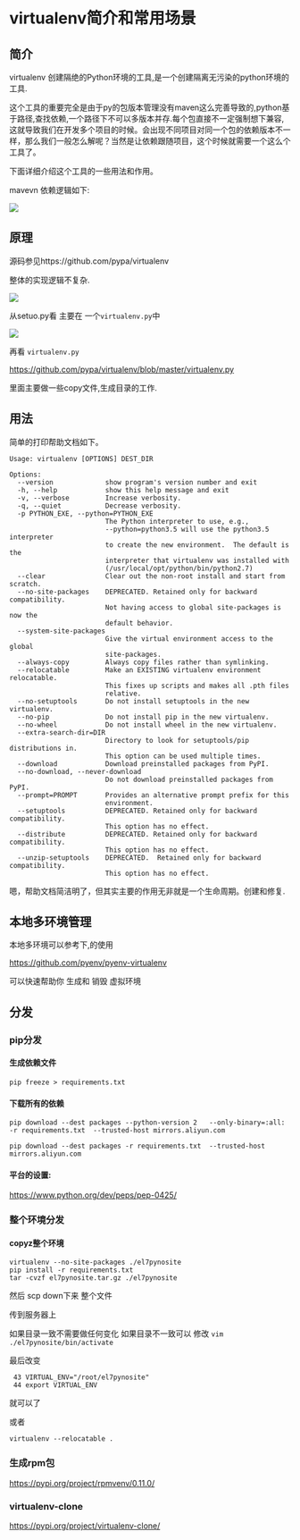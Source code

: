 # virtualenv简介和常用场景

## 简介

virtualenv 创建隔绝的Python环境的工具,是一个创建隔离无污染的python环境的工具.

这个工具的重要完全是由于py的包版本管理没有maven这么完善导致的,python基于路径,查找依赖,一个路径下不可以多版本并存.每个包直接不一定强制想下兼容,这就导致我们在开发多个项目的时候。会出现不同项目对同一个包的依赖版本不一样，那么我们一般怎么解呢？当然是让依赖跟随项目，这个时候就需要一个这么个工具了。

下面详细介绍这个工具的一些用法和作用。

mavevn 依赖逻辑如下:

![](media/15556420578762.jpg)

## 原理

源码参见https://github.com/pypa/virtualenv

整体的实现逻辑不复杂.

![](media/15556459852160.jpg)

从setuo.py看 主要在 一个`virtualenv.py`中

![](media/15556460412846.jpg)

再看 `virtualenv.py`


https://github.com/pypa/virtualenv/blob/master/virtualenv.py

里面主要做一些copy文件,生成目录的工作.


## 用法

简单的打印帮助文档如下。

```
Usage: virtualenv [OPTIONS] DEST_DIR

Options:
  --version             show program's version number and exit
  -h, --help            show this help message and exit
  -v, --verbose         Increase verbosity.
  -q, --quiet           Decrease verbosity.
  -p PYTHON_EXE, --python=PYTHON_EXE
                        The Python interpreter to use, e.g.,
                        --python=python3.5 will use the python3.5 interpreter
                        to create the new environment.  The default is the
                        interpreter that virtualenv was installed with
                        (/usr/local/opt/python/bin/python2.7)
  --clear               Clear out the non-root install and start from scratch.
  --no-site-packages    DEPRECATED. Retained only for backward compatibility.
                        Not having access to global site-packages is now the
                        default behavior.
  --system-site-packages
                        Give the virtual environment access to the global
                        site-packages.
  --always-copy         Always copy files rather than symlinking.
  --relocatable         Make an EXISTING virtualenv environment relocatable.
                        This fixes up scripts and makes all .pth files
                        relative.
  --no-setuptools       Do not install setuptools in the new virtualenv.
  --no-pip              Do not install pip in the new virtualenv.
  --no-wheel            Do not install wheel in the new virtualenv.
  --extra-search-dir=DIR
                        Directory to look for setuptools/pip distributions in.
                        This option can be used multiple times.
  --download            Download preinstalled packages from PyPI.
  --no-download, --never-download
                        Do not download preinstalled packages from PyPI.
  --prompt=PROMPT       Provides an alternative prompt prefix for this
                        environment.
  --setuptools          DEPRECATED. Retained only for backward compatibility.
                        This option has no effect.
  --distribute          DEPRECATED. Retained only for backward compatibility.
                        This option has no effect.
  --unzip-setuptools    DEPRECATED.  Retained only for backward compatibility.
                        This option has no effect.
```

嗯，帮助文档简洁明了，但其实主要的作用无非就是一个生命周期。创建和修复.

## 本地多环境管理

本地多环境可以参考下,的使用

https://github.com/pyenv/pyenv-virtualenv

可以快速帮助你 生成和 销毁 虚拟环境



## 分发

### pip分发

#### 生成依赖文件

```
pip freeze > requirements.txt
```

#### 下载所有的依赖

```
pip download --dest packages --python-version 2   --only-binary=:all: -r requirements.txt  --trusted-host mirrors.aliyun.com
```


```
pip download --dest packages -r requirements.txt  --trusted-host mirrors.aliyun.com
```

#### 平台的设置:

https://www.python.org/dev/peps/pep-0425/

### 整个环境分发

#### copyz整个环境

```
virtualenv --no-site-packages ./el7pynosite
pip install -r requirements.txt
tar -cvzf el7pynosite.tar.gz ./el7pynosite
```

然后 scp down下来 整个文件

传到服务器上 

如果目录一致不需要做任何变化
如果目录不一致可以
修改 
`
vim ./el7pynosite/bin/activate
`

最后改变

```vim
 43 VIRTUAL_ENV="/root/el7pynosite"
 44 export VIRTUAL_ENV
 ```
 
 就可以了
 
 或者 
 
```
virtualenv --relocatable .
```

### 生成rpm包

https://pypi.org/project/rpmvenv/0.11.0/

### virtualenv-clone

https://pypi.org/project/virtualenv-clone/

